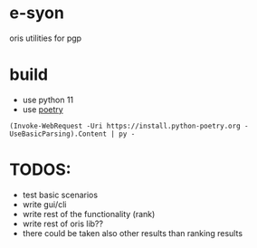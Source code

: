 # e-syon
oris utilities for pgp


# build
- use python 11
- use [poetry](https://python-poetry.org/)

`(Invoke-WebRequest -Uri https://install.python-poetry.org -UseBasicParsing).Content | py -`

# TODOS:
- test basic scenarios
- write gui/cli
- write rest of the functionality (rank)
- write rest of oris lib??
- there could be taken also other results than ranking results
